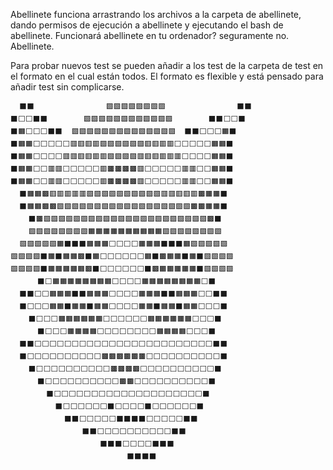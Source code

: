 Abellinete funciona arrastrando los archivos a la carpeta de abellinete, dando permisos de ejecución a abellinete y ejecutando el bash de abellinete. Funcionará abellinete en tu ordenador? seguramente no. Abellinete.


Para probar nuevos test se pueden añadir a los test de la carpeta de test en el formato en el cual están todos. El formato es flexible y está pensado para añadir test sin complicarse. 

      ⬛⬛                🟩🟩🟩🟩🟩🟩🟩🟩                ⬛⬛  
    ⬛⬜⬜⬛⬛        🟩🟩🟩🟩🟩🟩🟩🟩🟩🟩🟩🟩        ⬛⬛⬜⬜⬛
    ⬛🟧⬜⬜⬜⬛⬛  🟩🟩🟩🟩🟩🟩🟩🟩🟩🟩🟩🟩🟩🟩  ⬛⬛⬜⬜⬜🟧⬛
    ⬛🟧🟧⬜⬜⬜⬜⬜🟥🟥🟥🟥🟩🟩🟩🟩🟩🟩🟥🟥🟥🟥⬜⬜⬜⬜⬜🟧🟧⬛
    ⬛🟧🟧⬜⬜⬜⬜🟥🟥🟥🟥🟥🟥🟩🟩🟩🟩🟥🟥🟥🟥🟥🟥⬜⬜⬜⬜🟧🟧⬛
    ⬛🟧🟧⬜⬜🟥🟥⬜⬜⬜⬜⬜🟥🟫🟫🟫🟫🟥⬜⬜⬜⬜⬜🟥🟥⬜⬜🟧🟧⬛
    ⬛🟧🟧⬜⬜🟥🟥⬜⬜⬜⬜⬜🟥🟫🟫🟫🟫🟥⬜⬜⬜⬜⬜🟥🟥⬜⬜🟧🟧⬛
      ⬛🟧🟧🟫🟥🟥🟥🟥🟥🟩🟩🟩🟩🟩🟩🟩🟩🟩🟩🟥🟥🟥🟥🟥🟫🟧🟧⬛  
      ⬛🟧🟧🟫🟫🟩🟩🟩🟩🟩🟩🟩🟩🟩🟩🟩🟩🟩🟩🟩🟩🟩🟩🟫🟫🟧🟧⬛  
        ⬛🟫🟩🟩🟩🟩🟩🟩🟩🟩🟩🟩🟩🟩🟩🟩🟩🟩🟩🟩🟩🟩🟩🟩🟫⬛    
        🟩🟩🟩🟩🟩🟩🟩🟩🟧🟧🟧🟧🟧🟧🟧🟧🟧🟧🟩🟩🟩🟩🟩🟩🟩🟩    
      🟩🟩🟩🟩🟩🟧⬛⬛⬛🟧🟧🟧⬜⬜⬜⬜🟧🟧🟧⬛⬛⬛🟧🟩🟩🟩🟩🟩  
    🟩🟩🟩🟩⬛🟧⬛🟧🟧🟫⬛🟧⬜⬜⬜⬜⬜⬜🟧⬛🟫🟧🟧⬛🟧⬛🟩🟩🟩🟩
    🟩🟩🟩🟩⬛🟧🟧🟧🟧🟧🟫⬛⬜⬜⬜⬜⬜⬜⬛🟫🟧🟧🟧🟧🟧⬛🟩🟩🟩🟩
          ⬛⬜🟧🟧🟧🟧🟧🟧🟧🟧⬜⬜⬜⬜🟧🟧🟧🟧🟧🟧🟧🟧⬜⬛      
      ⬛⬛⬜⬜🟧🟧🟧⬛⬛🟧🟧🟧⬜⬜⬜⬜🟧🟧🟧⬛⬛🟧🟧🟧⬜⬜⬛⬛  
      ⬛⬜⬜⬜🟧🟧⬛🟧🟧⬛🟧🟧⬜⬜⬜⬜🟧🟧⬛🟧🟧⬛🟧🟧⬜⬜⬜⬛  
        ⬛⬜⬜⬜🟧🟧🟧🟧🟧🟧⬜⬜⬜⬜⬜⬜🟧🟧🟧🟧🟧🟧⬜⬜⬜⬛    
          ⬛⬜⬜⬜🟧🟧🟧🟧⬜⬜⬜⬜⬜⬜⬜⬜🟧🟧🟧🟧⬜⬜⬜⬛      
      ⬛⬛⬜⬜⬜⬜⬜⬜⬜⬜⬜⬜⬜⬜⬜⬜⬜⬜⬜⬜⬜⬜⬜⬜⬜⬜⬛⬛  
      ⬛⬜⬜⬜⬜⬜⬜⬜⬜⬜⬜🟫🟫🟫🟫🟫🟫⬜⬜⬜⬜⬜⬜⬜⬜⬜⬜⬛  
        ⬛⬜⬜⬜⬜⬜⬜⬜⬜⬜⬜🟫🟫🟫🟫⬜⬜⬜⬜⬜⬜⬜⬜⬜⬜⬛    
          ⬛⬜⬜⬜⬜⬜⬜⬜⬜⬜⬜🟫🟫⬜⬜⬜⬜⬜⬜⬜⬜⬜⬜⬛      
            ⬛⬜⬜⬜⬜⬜⬜⬜⬜⬜⬜⬜⬜⬜⬜⬜⬜⬜⬜⬜⬜⬛        
              ⬛⬜⬜⬜⬜⬜⬜⬛⬜⬜⬜⬜⬛⬜⬜⬜⬜⬜⬜⬛          
                ⬛⬛⬜⬜⬜⬜⬜⬛⬛⬛⬛⬜⬜⬜⬜⬜⬛⬛            
                    ⬛⬛⬜⬜⬜⬜⬜⬜⬜⬜⬜⬜⬛⬛                
                        ⬛⬛⬛⬜⬜⬜⬜⬛⬛⬛                    
                              ⬛⬛⬛⬛                          
